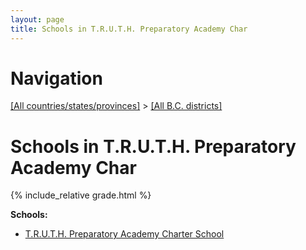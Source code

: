 ```yaml
---
layout: page
title: Schools in T.R.U.T.H. Preparatory Academy Char
---
```

# Navigation

[[All countries/states/provinces]](../..) > [[All B.C. districts]](..)

# Schools in T.R.U.T.H. Preparatory Academy Char

{% include_relative grade.html %}

**Schools:**

- [T.R.U.T.H. Preparatory Academy Charter School](T.R.U.T.H._Preparatory_Academy_Charter_School.md)
